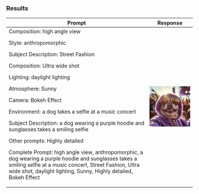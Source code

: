 
### Results

| Prompt | Response |
| ----- | -------------------------------------- |
| Composition: high angle view<p>Style: anthropomorphic<p>Subject Description: Street Fashion<p>Composition: Ultra wide shot<p>Lighting: daylight lighting<p>Atmosphere: Sunny<p>Camera: Bokeh Effect<p>Environment: a dog takes a selfie  at a music concert<p>Subject Description: a dog wearing a purple hoodie and sunglasses takes a smiling selfie<p>Other prompts: Highly detailed<p><p>Complete Prompt: high angle view, anthropomorphic, a dog wearing a purple hoodie and sunglasses takes a smiling selfie at a music concert, Street Fashion, Ultra wide shot, daylight lighting, Sunny, Highly detailed, Bokeh Effect <p> | <img src="dog.png"  width="300"/>  |
